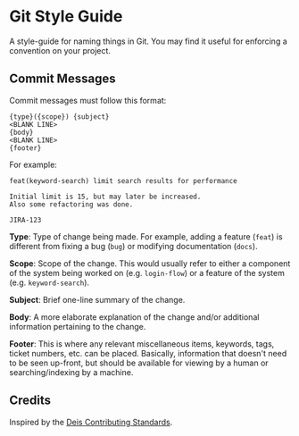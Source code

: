 # Git Style Guide

A style-guide for naming things in Git. You may find it useful for enforcing a
convention on your project.

## Commit Messages

Commit messages must follow this format:

```
{type}({scope}) {subject}
<BLANK LINE>
{body}
<BLANK LINE>
{footer}
```

For example:

```
feat(keyword-search) limit search results for performance

Initial limit is 15, but may later be increased.
Also some refactoring was done.

JIRA-123
```

**Type**: Type of change being made. For example, adding a feature (`feat`) is
different from fixing a bug (`bug`) or modifying documentation (`docs`).

**Scope**: Scope of the change. This would usually refer to either a component
of the system being worked on (e.g. `login-flow`) or a feature of the system
(e.g. `keyword-search`).

**Subject**: Brief one-line summary of the change.

**Body**: A more elaborate explanation of the change and/or additional information
pertaining to the change.

**Footer**: This is where any relevant miscellaneous items, keywords, tags, ticket
numbers, etc. can be placed. Basically, information that doesn't need to be seen
up-front, but should be available for viewing by a human or searching/indexing
by a machine.

## Credits

Inspired by the [Deis Contributing Standards](http://docs.deis.io/en/latest/contributing/standards/#commit-style-guide).
